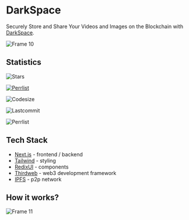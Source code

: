 # DarkSpace

Securely Store and Share Your Videos and Images on the Blockchain with [DarkSpace](https://darkspace.vercel.app/).

![Frame 10](https://user-images.githubusercontent.com/53792139/218177195-9e8948d2-a745-443c-b0a9-61a4497c3a88.png)

## Statistics

![Stars](https://img.shields.io/github/stars/darkrove/darkspace?logo=apachespark&color=%239988B6&style=for-the-badge&logoColor=white)

[![Perrlist](https://img.shields.io/badge/PEERLIST-SAJJAD-orange?logo=scribd&logoColor=white&style=for-the-badge)](https://peerlist.io/sajjad)

![Codesize](https://img.shields.io/github/languages/code-size/darkrove/darkspace?logo=nextdotjs&logoColor=white&style=for-the-badge)

![Lastcommit](https://img.shields.io/github/last-commit/darkrove/darkspace?color=%23F213A4&style=for-the-badge&logo=quicktime&logoColot=white)

![Perrlist](https://img.shields.io/badge/BUY%20ME%20A%20COFEE-BUY-%2357bcad?logo=buymeacoffee&logoColor=white&style=for-the-badge)

## Tech Stack

- [Next.js](https://nextjs.org/) - frontend / backend
- [Tailwind](https://tailwindcss.com/) - styling
- [RedixUI](https://www.radix-ui.com/) - components
- [Thirdweb](https://thirdweb.com/) - web3 development framework
- [IPFS](https://ipfs.io/) - p2p network

## How it works?

![Frame 11](https://user-images.githubusercontent.com/53792139/218177211-cc70d8d2-a80c-423e-9b95-8af95e1f65c7.png)
